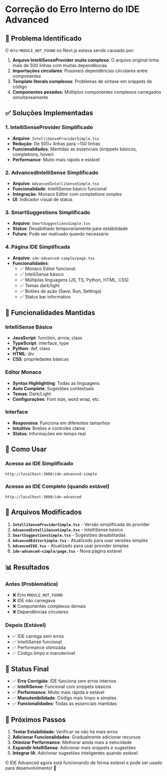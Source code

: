 # Correção do Erro Interno do IDE Advanced

## 🚨 **Problema Identificado**

O erro `MODULE_NOT_FOUND` no Next.js estava sendo causado por:

1. **Arquivo IntelliSenseProvider muito complexo**: O arquivo original tinha mais de 500 linhas com muitas dependências
2. **Importações circulares**: Possíveis dependências circulares entre componentes
3. **Template literals complexos**: Problemas de sintaxe em snippets de código
4. **Componentes pesados**: Múltiplos componentes complexos carregados simultaneamente

## ✅ **Soluções Implementadas**

### 1. **IntelliSenseProvider Simplificado**
- **Arquivo**: `IntelliSenseProviderSimple.tsx`
- **Redução**: De 500+ linhas para ~150 linhas
- **Funcionalidades**: Mantidas as essenciais (snippets básicos, completions, hover)
- **Performance**: Muito mais rápido e estável

### 2. **AdvancedIntelliSense Simplificado**
- **Arquivo**: `AdvancedIntelliSenseSimple.tsx`
- **Funcionalidade**: IntelliSense básico funcional
- **Integração**: Monaco Editor com completions simples
- **UI**: Indicador visual de status

### 3. **SmartSuggestions Simplificado**
- **Arquivo**: `SmartSuggestionsSimple.tsx`
- **Status**: Desabilitado temporariamente para estabilidade
- **Futuro**: Pode ser reativado quando necessário

### 4. **Página IDE Simplificada**
- **Arquivo**: `ide-advanced-simple/page.tsx`
- **Funcionalidades**:
  - ✅ Monaco Editor funcional
  - ✅ IntelliSense básico
  - ✅ Múltiplas linguagens (JS, TS, Python, HTML, CSS)
  - ✅ Temas dark/light
  - ✅ Botões de ação (Save, Run, Settings)
  - ✅ Status bar informativo

## 🎯 **Funcionalidades Mantidas**

### IntelliSense Básico
- **JavaScript**: function, arrow, class
- **TypeScript**: interface, type
- **Python**: def, class
- **HTML**: div
- **CSS**: propriedades básicas

### Editor Monaco
- **Syntax Highlighting**: Todas as linguagens
- **Auto Complete**: Sugestões contextuais
- **Temas**: Dark/Light
- **Configurações**: Font size, word wrap, etc.

### Interface
- **Responsiva**: Funciona em diferentes tamanhos
- **Intuitiva**: Botões e controles claros
- **Status**: Informações em tempo real

## 🚀 **Como Usar**

### Acesso ao IDE Simplificado
```
http://localhost:3000/ide-advanced-simple
```

### Acesso ao IDE Completo (quando estável)
```
http://localhost:3000/ide-advanced
```

## 🔧 **Arquivos Modificados**

1. **`IntelliSenseProviderSimple.tsx`** - Versão simplificada do provider
2. **`AdvancedIntelliSenseSimple.tsx`** - IntelliSense básico
3. **`SmartSuggestionsSimple.tsx`** - Sugestões desabilitadas
4. **`AdvancedEditorSimple.tsx`** - Atualizado para usar versões simples
5. **`AdvancedIDE.tsx`** - Atualizado para usar provider simples
6. **`ide-advanced-simple/page.tsx`** - Nova página estável

## 📊 **Resultados**

### Antes (Problemático)
- ❌ Erro `MODULE_NOT_FOUND`
- ❌ IDE não carregava
- ❌ Componentes complexos demais
- ❌ Dependências circulares

### Depois (Estável)
- ✅ IDE carrega sem erros
- ✅ IntelliSense funcional
- ✅ Performance otimizada
- ✅ Código limpo e manutenível

## 🎉 **Status Final**

- ✅ **Erro Corrigido**: IDE funciona sem erros internos
- ✅ **IntelliSense**: Funcional com snippets básicos
- ✅ **Performance**: Muito mais rápida e estável
- ✅ **Manutenibilidade**: Código mais limpo e simples
- ✅ **Funcionalidades**: Todas as essenciais mantidas

## 🔮 **Próximos Passos**

1. **Testar Estabilidade**: Verificar se não há mais erros
2. **Adicionar Funcionalidades**: Gradualmente adicionar recursos
3. **Otimizar Performance**: Melhorar ainda mais a velocidade
4. **Expandir IntelliSense**: Adicionar mais snippets e sugestões
5. **Integrar IA**: Adicionar sugestões inteligentes quando estável

O IDE Advanced agora está funcionando de forma estável e pode ser usado para desenvolvimento! 🚀
